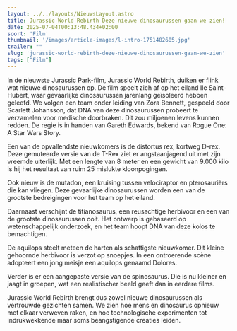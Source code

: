 ```yaml
---
layout: ../../layouts/NieuwsLayout.astro
title: Jurassic World Rebirth Deze nieuwe dinosaurussen gaan we zien!
date: 2025-07-04T00:13:48.434+02:00
soort: 'Film'
thumbnail: '/images/article-images/l-intro-1751482605.jpg'
trailer: ""
slug: 'jurassic-world-rebirth-deze-nieuwe-dinosaurussen-gaan-we-zien'
tags: ["Film"]
---
```


In de nieuwste Jurassic Park-film, Jurassic World Rebirth, duiken er flink wat
nieuwe dinosaurussen op. De film speelt zich af op het eiland Ile Saint-Hubert,
waar gevaarlijke dinosaurussen jarenlang geïsoleerd hebben geleefd. We volgen
een team onder leiding van Zora Bennett, gespeeld door Scarlett Johansson, dat
DNA van deze dinosaurussen probeert te verzamelen voor medische doorbraken. Dit
zou miljoenen levens kunnen redden. De regie is in handen van Gareth Edwards,
bekend van Rogue One: A Star Wars Story.

Een van de opvallendste nieuwkomers is de distortus rex, kortweg D-rex. Deze
gemuteerde versie van de T-Rex ziet er angstaanjagend uit met zijn vreemde
uiterlijk. Met een lengte van 8 meter en een gewicht van 9.000 kilo is hij het
resultaat van ruim 25 mislukte kloonpogingen.

Ook nieuw is de mutadon, een kruising tussen velociraptor en pterosauriërs die
kan vliegen. Deze gevaarlijke dinosaurussen worden een van de grootste
bedreigingen voor het team op het eiland.

Daarnaast verschijnt de titianosaurus, een reusachtige herbivoor en een van de
grootste dinosaurussen ooit. Het ontwerp is gebaseerd op wetenschappelijk
onderzoek, en het team hoopt DNA van deze kolos te bemachtigen.

De aquilops steelt meteen de harten als schattigste nieuwkomer. Dit kleine
gehoornde herbivoor is verzot op snoepjes. In een ontroerende scène adopteert
een jong meisje een aquilops genaamd Dolores.

Verder is er een aangepaste versie van de spinosaurus. Die is nu kleiner en
jaagt in groepen, wat een realistischer beeld geeft dan in eerdere films.

Jurassic World Rebirth brengt dus zowel nieuwe dinosaurussen als vertrouwde
gezichten samen. We zien hoe mens en dinosaurus opnieuw met elkaar verweven
raken, en hoe technologische experimenten tot indrukwekkende maar soms
beangstigende creaties leiden.